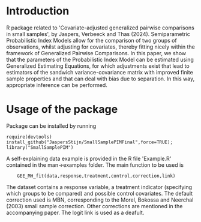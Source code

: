 # Introduction

R package related to 'Covariate-adjusted generalized pairwise comparisons in small samples', by Jaspers, Verbeeck and Thas (2024). Semiparametric Probabilistic Index Models allow for the comparison of two groups of observations, whilst adjusting for covariates, thereby fitting nicely within the framework of Generalized Pairwise Comparisons. In this paper, we
show that the parameters of the Probabilistic Index Model can be estimated using Generalized Estimating Equations, for which adjustments exist that lead to estimators of the
sandwich variance-covariance matrix with improved finite sample properties and that can deal with bias due to separation. In this way, appropriate inference can be performed.

# Usage of the package

Package can be installed by running

    require(devtools)
    install_github("JaspersStijn/SmallSamplePIMFinal",force=TRUE);
    library("SmallSamplePIM")

A self-explaining data example is provided in the R file 'Example.R' contained in the man->examples folder. The main function to be used is 

        GEE_MH_fit(data,response,treatment,control,correction,link)

The dataset contains a response variable, a treatment indicator (specifying which groups to be compared) and possible control covariates. The default correction used is MBN, corresponding to the Morel, Bokossa and Neerchal (2003) small sample correction. Other corrections are mentioned in the accompanying paper. The logit link is used as a deafult.

        

